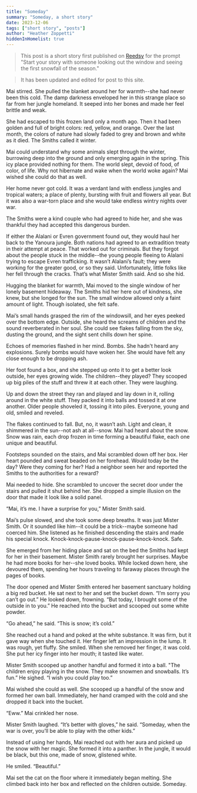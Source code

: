 ```yaml
---
title: "Someday"
summary: "Someday, a short story"
date: 2023-12-06
tags: ["short story", "posts"]
author: "Heather Zoppetti"
hiddenInHomelist: true
---
```


> This post is a short story first published on [Reedsy](https://www.reedsy.com/) for the prompt "Start your story with someone looking out the window and seeing the first snowfall of the season."

> It has been updated and edited for post to this site.

Mai stirred. She pulled the blanket around her for warmth--she had never been this cold. The damp darkness enveloped her in this strange place so far from her jungle homeland. It seeped into her bones and made her feel brittle and weak.

She had escaped to this frozen land only a month ago. Then it had been golden and full of bright colors: red, yellow, and orange. Over the last month, the colors of nature had slowly faded to grey and brown and white as it died. The Smiths called it winter.

Mai could understand why some animals slept through the winter, burrowing deep into the ground and only emerging again in the spring. This icy place provided nothing for them. The world slept, devoid of food, of color, of life. Why not hibernate and wake when the world woke again? Mai wished she could do that as well.

Her home never got cold. It was a verdant land with endless jungles and tropical waters; a place of plenty, bursting with fruit and flowers all year. But it was also a war-torn place and she would take endless wintry nights over war.

The Smiths were a kind couple who had agreed to hide her, and she was thankful they had accepted this dangerous burden.

If either the Alalani or Evren government found out, they would haul her back to the Yanoura jungle. Both nations had agreed to an extradition treaty in their attempt at peace. That worked out for criminals. But they forgot about the people stuck in the middle--the young people fleeing to Alalani trying to escape Evren trafficking. It wasn’t Alalani’s fault; they were working for the greater good, or so they said. Unfortunately, little folks like her fell through the cracks. That’s what Mister Smith said. And so she hid.

Hugging the blanket for warmth, Mai moved to the single window of her lonely basement hideaway. The Smiths hid her here out of kindness, she knew, but she longed for the sun. The small window allowed only a faint amount of light. Though isolated, she felt safe.

Mai’s small hands grasped the rim of the windowsill, and her eyes peeked over the bottom edge. Outside, she heard the screams of children and the sound reverberated in her soul. She could see flakes falling from the sky, dusting the ground, and the sight sent chills down her spine.

Echoes of memories flashed in her mind. Bombs. She hadn't heard any explosions. Surely bombs would have woken her. She would have felt any close enough to be dropping ash.

Her foot found a box, and she stepped up onto it to get a better look outside, her eyes growing wide. The children--they played? They scooped up big piles of the stuff and threw it at each other. They were laughing.

Up and down the street they ran and played and lay down in it, rolling around in the white stuff. They packed it into balls and tossed it at one another. Older people shoveled it, tossing it into piles. Everyone, young and old, smiled and reveled.

The flakes continued to fall. But, no, it wasn’t ash. Light and clean, it shimmered in the sun--not ash at all--snow. Mai had heard about the snow. Snow was rain, each drop frozen in time forming a beautiful flake, each one unique and beautiful.

Footsteps sounded on the stairs, and Mai scrambled down off her box. Her heart pounded and sweat beaded on her forehead. Would today be the day? Were they coming for her? Had a neighbor seen her and reported the Smiths to the authorities for a reward?

Mai needed to hide. She scrambled to uncover the secret door under the stairs and pulled it shut behind her. She dropped a simple illusion on the door that made it look like a solid panel.

“Mai, it’s me. I have a surprise for you,” Mister Smith said.

Mai’s pulse slowed, and she took some deep breaths. It was just Mister Smith. Or it sounded like him--it could be a trick--maybe someone had coerced him. She listened as he finished descending the stairs and made his special knock. Knock-knock-pause-knock-pause-knock-knock. Safe.

She emerged from her hiding place and sat on the bed the Smiths had kept for her in their basement. Mister Smith rarely brought her surprises. Maybe he had more books for her--she loved books. While locked down here, she devoured them, spending her hours traveling to faraway places through the pages of books.

The door opened and Mister Smith entered her basement sanctuary holding a big red bucket. He sat next to her and set the bucket down. “I’m sorry you can’t go out.” He looked down, frowning. “But today, I brought some of the outside in to you.” He reached into the bucket and scooped out some white powder.

“Go ahead,” he said. “This is snow; it’s cold.”

She reached out a hand and poked at the white substance. It was firm, but it gave way when she touched it. Her finger left an impression in the lump. It was rough, yet fluffy. She smiled. When she removed her finger, it was cold. She put her icy finger into her mouth; it tasted like water.

Mister Smith scooped up another handful and formed it into a ball. "The children enjoy playing in the snow. They make snowmen and snowballs. It’s fun.” He sighed. “I wish you could play too.”

Mai wished she could as well. She scooped up a handful of the snow and formed her own ball. Immediately, her hand cramped with the cold and she dropped it back into the bucket.

“Eww.” Mai crinkled her nose.

Mister Smith laughed. “It’s better with gloves,” he said. “Someday, when the war is over, you’ll be able to play with the other kids.”

Instead of using her hands, Mai reached out with her aura and picked up the snow with her magic. She formed it into a panther. In the jungle, it would be black, but this one, made of snow, glistened white.

He smiled. “Beautiful.”

Mai set the cat on the floor where it immediately began melting. She climbed back into her box and reflected on the children outside. Someday.
